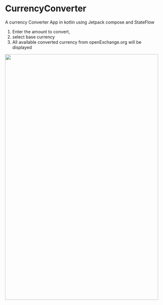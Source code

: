 # CurrencyConverter
A currency Converter App in kotlin using Jetpack compose and StateFlow
1. Enter the amount to convert,
2. select base currency
3. All available converted currency from openExchange.org will be displayed 



<img src="https://github.com/SubhPa19/CurrencyConverter/assets/10251601/3f1c88ad-0c3e-469d-975c-1738fd426465" width="500" height="800">
